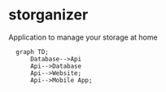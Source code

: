 # storganizer
Application to manage your storage at home

```mermaid
  graph TD;
      Database-->Api
      Api-->Database
      Api-->Website;
      Api-->Mobile App;

```